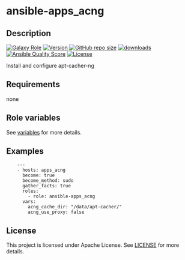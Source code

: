 # ansible-apps_acng

## Description

[![Galaxy Role](https://img.shields.io/badge/galaxy-apps_acng-purple?style=flat)](https://galaxy.ansible.com/lotusnoir/apps_acng)
[![Version](https://img.shields.io/github/release/lotusnoir/ansible-apps_acng.svg)](https://github.com/lotusnoir/ansible-apps_acng/releases/latest)
[![GitHub repo size](https://img.shields.io/github/repo-size/lotusnoir/ansible-apps_acng?color=orange&style=flat)](https://galaxy.ansible.com/lotusnoir/apps_acng)
[![downloads](https://img.shields.io/ansible/role/d/56111)](https://galaxy.ansible.com/lotusnoir/apps_acng)
[![Ansible Quality Score](https://img.shields.io/ansible/quality/56111)](https://galaxy.ansible.com/lotusnoir/apps_acng)
[![License](https://img.shields.io/badge/license-Apache--2.0-brightgreen?style=flat)](https://opensource.org/licenses/Apache-2.0)

Install and configure apt-cacher-ng

## Requirements

none

## Role variables

See [variables](/defaults/main.yml) for more details.

## Examples

        ---
        - hosts: apps_acng
          become: true
          become_method: sudo
          gather_facts: true
          roles:
            - role: ansible-apps_acng
          vars:
            acng_cache_dir: "/data/apt-cacher/"
            acng_use_proxy: false



## License

This project is licensed under Apache License. See [LICENSE](/LICENSE) for more details.

